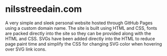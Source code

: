 # nilsstreedain.com
A very simple and sleek personal website hosted through GitHub Pages using a custom domain name. The site is built using HTML and CSS, fonts are packed directly into the site so they can be provided along with the HTML and CSS. SVGs have been added directly into the HTML to reduce page paint time and simplify the CSS for changing SVG color when hovering over SVG link icons.
